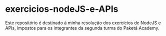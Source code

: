 # exercicios-nodeJS-e-APIs

Este repositório é destinado à minha resolução dos exercícios de NodeJS e APIs, impostos para os integrantes da segunda turma do Paketá Academy.
